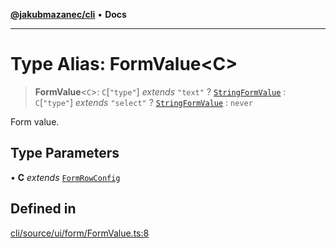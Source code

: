 [**@jakubmazanec/cli**](../README.md) • **Docs**

---

# Type Alias: FormValue\<C\>

> **FormValue**\<`C`\>: `C`\[`"type"`\] _extends_ `"text"` ? [`StringFormValue`](StringFormValue.md)
> : `C`\[`"type"`\] _extends_ `"select"` ? [`StringFormValue`](StringFormValue.md) : `never`

Form value.

## Type Parameters

• **C** _extends_ [`FormRowConfig`](FormRowConfig.md)

## Defined in

[cli/source/ui/form/FormValue.ts:8](https://github.com/jakubmazanec/tools/blob/2afd81e4680434017b6f838733fd5ccd928cec42/packages/cli/source/ui/form/FormValue.ts#L8)
